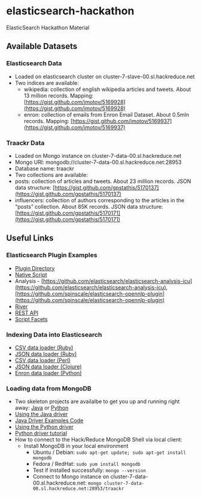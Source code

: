 elasticsearch-hackathon
=======================

ElasticSearch Hackathon Material

## Available Datasets
### Elasticsearch Data
- Loaded on elasticsearch cluster on cluster-7-slave-00.sl.hackreduce.net
- Two indices are available:
  - wikipedia: collection of english wikipedia articles and tweets. About 13 million records. Mapping: [https://gist.github.com/imotov/5169928](https://gist.github.com/imotov/5169928)
  - enron: collection of emails from Enron Email Dataset. About 0.5mln records. Mapping: [https://gist.github.com/imotov/5169937](https://gist.github.com/imotov/5169937)

### Traackr Data
- Loaded on Mongo instance on cluster-7-data-00.sl.hackreduce.net
- Mongo URI: mongodb://cluster-7-data-00.sl.hackreduce.net:28953
- Database name: traackr
- Two collections are available:
- posts: collection of articles and tweets. About 23 million records. JSON data structure: [https://gist.github.com/gpstathis/5170137](https://gist.github.com/gpstathis/5170137)
- influencers: collection of authors corresponding to the articles in the “posts” collection. About 85K records. JSON data structure: [https://gist.github.com/gpstathis/5170171](https://gist.github.com/gpstathis/5170171)

## Useful Links
### Elasticsearch Plugin Examples
- [Plugin Directory](http://www.elasticsearch.org/guide/reference/modules/plugins.html)
- [Native Script](https://github.com/imotov/elasticsearch-native-script-example)
- Analysis - [https://github.com/elasticsearch/elasticsearch-analysis-icu](https://github.com/elasticsearch/elasticsearch-analysis-icu), [https://github.com/spinscale/elasticsearch-opennlp-plugin](https://github.com/spinscale/elasticsearch-opennlp-plugin)
- [River](https://github.com/elasticsearch/elasticsearch-river-wikipedia)
- [REST API](https://github.com/imotov/elasticsearch-just-source)
- [Script Facets](https://github.com/imotov/elasticsearch-facet-scripts)

### Indexing Data into Elasticsearch
- [CSV data loader (Ruby)](https://gist.github.com/karmi/5135885#file-import-rb)
- [JSON data loader (Ruby)](https://github.com/karmi/tire-contrib/tree/importer/lib/tire/importer)
- [CSV data loader (Perl)](https://gist.github.com/clintongormley/5136749)
- [JSON data loader (Clojure)](https://github.com/elasticsearch/stream2es)
- [Enron data loader (Python)](https://github.com/imotov/elasticsearch-test-scripts/tree/master/enron)

### Loading data from MongoDB
- Two skeleton projects are availalbe to get you up and running right away: [Java](https://github.com/hackreduce/elasticsearch-hackathon/tree/master/java/mongo-data) or [Python](https://github.com/hackreduce/elasticsearch-hackathon/tree/master/python/mongo-data)
- [Using the Java driver](http://docs.mongodb.org/ecosystem/tutorial/getting-started-with-java-driver/)
- [Java Driver Examples Code](https://github.com/mongodb/mongo-java-driver/blob/master/examples/QuickTour.java)
- [Using the Python driver](http://docs.mongodb.org/ecosystem/drivers/python/)
- [Python driver tutorial](http://api.mongodb.org/python/current/tutorial.html)
- How to connect to the Hack/Reduce MongoDB Shell via local client:
  * Install MongoDB in your local environment
    * Ubuntu / Debian: `sudo apt-get update; sudo apt-get install mongodb`
    * Fedora / RedHat: `sudo yum install mongodb`
    * Test if installed successfully: `mongo --version`
    * Connect to Mongo instance on cluster-7-data-00.sl.hackreduce.net: `mongo cluster-7-data-00.sl.hackreduce.net:28953/traackr`
